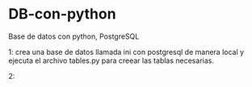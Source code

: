 # DB-con-python
Base de datos con python, PostgreSQL

1: crea una base de datos llamada ini con postgresql de manera local y ejecuta el archivo tables.py para creear las tablas necesarias.

2: 
